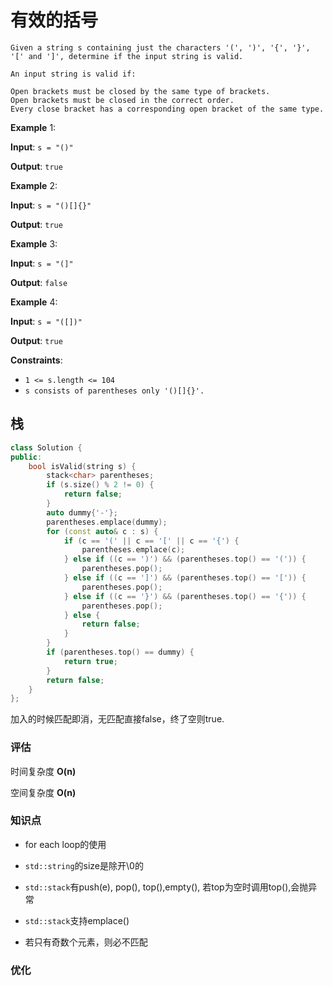 # 有效的括号
```
Given a string s containing just the characters '(', ')', '{', '}', '[' and ']', determine if the input string is valid.

An input string is valid if:

Open brackets must be closed by the same type of brackets.
Open brackets must be closed in the correct order.
Every close bracket has a corresponding open bracket of the same type.
```
 

**Example** 1:

**Input**: `s = "()"`

**Output**: `true`

**Example** 2:

**Input**:  `s = "()[]{}"`

**Output**: `true`

**Example** 3:

**Input**: `s = "(]"`

**Output**: `false`

**Example** 4:

**Input**: `s = "([])"`

**Output**: `true`

 

**Constraints**:

- `1 <= s.length <= 104`
- `s consists of parentheses only '()[]{}'.`

## 栈
```C++
class Solution {
public:
    bool isValid(string s) {
        stack<char> parentheses;
        if (s.size() % 2 != 0) {
            return false;
        }
        auto dummy{'-'};
        parentheses.emplace(dummy);
        for (const auto& c : s) {
            if (c == '(' || c == '[' || c == '{') {
                parentheses.emplace(c);
            } else if ((c == ')') && (parentheses.top() == '(')) {
                parentheses.pop();
            } else if ((c == ']') && (parentheses.top() == '[')) {
                parentheses.pop();
            } else if ((c == '}') && (parentheses.top() == '{')) {
                parentheses.pop();
            } else {
                return false;
            }
        }
        if (parentheses.top() == dummy) {
            return true;
        }
        return false;
    }
};
```
加入的时候匹配即消，无匹配直接false，终了空则true.
### 评估
时间复杂度 **O(n)**

空间复杂度 **O(n)**

### 知识点
- for each loop的使用
- `std::string`的size是除开\0的
- `std::stack`有push(e), pop(), top(),empty(), 若top为空时调用top(),会抛异常
- `std::stack`支持emplace()

- 若只有奇数个元素，则必不匹配

### 优化
